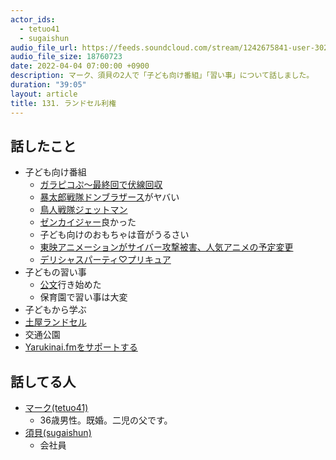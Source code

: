 ```yaml
---
actor_ids:
  - tetuo41
  - sugaishun
audio_file_url: https://feeds.soundcloud.com/stream/1242675841-user-302747142-yarukinai-131-2022-04-04.mp3
audio_file_size: 18760723
date: 2022-04-04 07:00:00 +0900
description: マーク、須貝の2人で「子ども向け番組」「習い事」について話しました。
duration: "39:05"
layout: article
title: 131. ランドセル利権
---
```


## 話したこと
- 子ども向け番組
  - [ガラピコぷ～最終回で伏線回収](https://nlab.itmedia.co.jp/nl/articles/2203/30/news090.html)
  - [暴太郎戦隊ドンブラザース](https://www.tv-asahi.co.jp/donbro/)がヤバい
  - [鳥人戦隊ジェットマン](https://ja.wikipedia.org/wiki/%E9%B3%A5%E4%BA%BA%E6%88%A6%E9%9A%8A%E3%82%B8%E3%82%A7%E3%83%83%E3%83%88%E3%83%9E%E3%83%B3)
  - [ゼンカイジャー](https://www.tv-asahi.co.jp/zenkaiger/)良かった
  - 子ども向けのおもちゃは音がうるさい
  - [東映アニメーションがサイバー攻撃被害、人気アニメの予定変更](https://cybersecurity-jp.com/news/64851)
  - [デリシャスパーティ♡プリキュア](https://www.toei-anim.co.jp/tv/precure/)
- 子どもの習い事
  - [公文](https://www.kumon.ne.jp/lp/index.html)行き始めた
  - 保育園で習い事は大変
- 子どもから学ぶ
- [土屋ランドセル](https://tsuchiya-randoseru.jp/)
- 交通公園
- [Yarukinai.fmをサポートする](https://note.com/tetuo41/circle)

## 話してる人
- [マーク(tetuo41)](https://twitter.com/tetuo41)
  - 36歳男性。既婚。二児の父です。
- [須貝(sugaishun)](https://twitter.com/sugaishun)
  - 会社員
